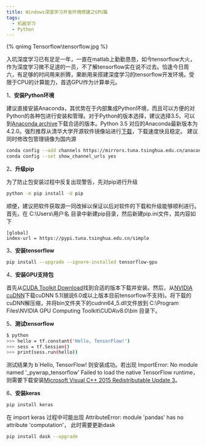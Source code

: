 ```yaml
---
title: Windows深度学习开发环境搭建之GPU篇
tags: 
  - 机器学习
  - Python
---
```


{% qnimg Tensorflow\tensorflow.jpg %}

入坑深度学习已有足足一年，一直在matlab上勤勤恳恳，如今tensorflow大火，作为深度学习微不足道的一员，不了解tensorflow实在说不过去。恰逢今日周六，有足够的时间用来折腾，果断用来搭建深度学习的tensorflow开发环境。受限于CPU的计算能力，首选GPU作为计算单元。
<!-- more -->

1、**安装Python环境**

建议直接安装Anaconda，其优势在于内部集成Python环境，而且可以方便的对Python的各种包进行安装和管理。对于Python的版本选择，建议选择3.5，可以到[Anaconda archive](https://repo.continuum.io/archive/index.html)下载合适的版本。Python 3.5 对应的Anaconda最新版本为4.2.0。强烈推荐从清华大学开源软件镜像站进行[下载](https://mirrors.tuna.tsinghua.edu.cn/anaconda/archive/)，下载速度快且稳定。
建议同时修改包管理镜像为国内源

``` bash
conda config --add channels https://mirrors.tuna.tsinghua.edu.cn/anaconda/pkgs/free/
conda config --set show_channel_urls yes
```

2、**升级pip**

为了防止包安装过程中反复出现警告，先对pip进行升级

``` bash
python -m pip install -U pip
```

顺便，建议把软件获取源一同改掉以保证以后对软件的下载和升级能够顺利进行。首先，在 C:\Users\用户名 目录中新建pip目录，然后新建pip.ini文件，其内容如下

```
[global]
index-url = https://pypi.tuna.tsinghua.edu.cn/simple
```

3、**安装tensorflow**

``` bash
pip install --upgrade --ignore-installed tensorflow-gpu
```

4、**安装GPU支持包**

首先从[CUDA Toolkit Download](https://developer.nvidia.com/cuda-downloads)找到合适的版本下载并安装。然后，从[NVIDIA cuDNN](https://developer.nvidia.com/cudnn)下载cuDNN 5.1(据说6.0或以上版本目前tensorflow不支持)。将下载的cuDNN解压缩，并将bin文件夹下的cudnn64_5.dll文件放到 C:\Program Files\NVIDIA GPU Computing Toolkit\CUDA\v8.0\bin 目录下。

5、**测试tensorflow**

``` bash
$ python
>>> hello = tf.constant('Hello, TensorFlow!')
>>> sess = tf.Session()
>>> print(sess.run(hello))
```

测试结果为 b`Hello, TensorFlow! 则安装成功。若出现 ImportError: No module named '_pywrap_tensorflow' Failed to load the native TensorFlow runtime，则需要下载安装[Microsoft Visual C++ 2015 Redistributable Update 3](https://www.microsoft.com/en-us/download/details.aspx?id=53587)。

6、**安装keras**

``` bash
pip install keras
```

在 import keras 过程中可能出现 AttributeError: module 'pandas' has no attribute 'computation'， 此时需要更新dask

``` bash
pip install dask --upgrade
```





